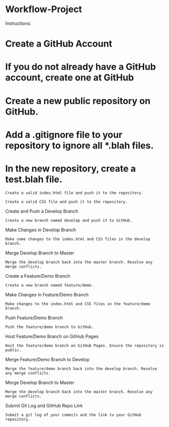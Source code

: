 # Workflow-Project
Instructions:

#   Create a GitHub Account
#       If you do not already have a GitHub account, create one at GitHub

#   Create a new public repository on GitHub.

#   Add a .gitignore file to your repository to ignore all *.blah files.

#   In the new repository, create a test.blah file.

    Create a valid index.html file and push it to the repository.

    Create a valid CSS file and push it to the repository.

Create and Push a Develop Branch

    Create a new branch named develop and push it to GitHub.

Make Changes in Develop Branch

    Make some changes to the index.html and CSS files in the develop branch.

Merge Develop Branch to Master

    Merge the develop branch back into the master branch. Resolve any merge conflicts.

Create a Feature/Demo Branch

    Create a new branch named feature/demo.

Make Changes in Feature/Demo Branch

    Make changes to the index.html and CSS files in the feature/demo branch.

Push Feature/Demo Branch

    Push the feature/demo branch to GitHub.

Host Feature/Demo Branch on GitHub Pages

    Host the feature/demo branch on GitHub Pages. Ensure the repository is public.

Merge Feature/Demo Branch to Develop

    Merge the feature/demo branch back into the develop branch. Resolve any merge conflicts.

Merge Develop Branch to Master

    Merge the develop branch back into the master branch. Resolve any merge conflicts.

Submit Git Log and GitHub Repo Link

    Submit a git log of your commits and the link to your GitHub repository.